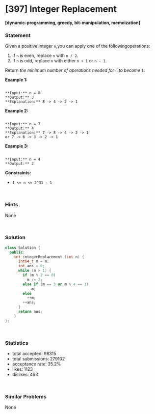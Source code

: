 # [397] Integer Replacement

**[dynamic-programming, greedy, bit-manipulation, memoization]**

### Statement

Given a positive integer `n`,you can apply one of the followingoperations:

1. If `n` is even, replace `n` with `n / 2`.
2. If `n` is odd, replace `n` with either `n + 1` or `n - 1`.



Return *the minimum number of operations needed for* `n` *to become* `1`.


**Example 1:**

```

**Input:** n = 8
**Output:** 3
**Explanation:** 8 -> 4 -> 2 -> 1

```

**Example 2:**

```

**Input:** n = 7
**Output:** 4
**Explanation:** 7 -> 8 -> 4 -> 2 -> 1
or 7 -> 6 -> 3 -> 2 -> 1

```

**Example 3:**

```

**Input:** n = 4
**Output:** 2

```

**Constraints:**
* `1 <= n <= 2^31 - 1`


<br />

### Hints

None

<br />

### Solution

```cpp
class Solution {
  public:
    int integerReplacement (int n) {
      int64_t m = n;
      int ans = 0;
      while (m > 1) {
        if (m % 2 == 0)
          m /= 2;
        else if (m == 3 or m % 4 == 1)
          --m;
        else
          ++m;
        ++ans;
      }
      return ans;
    }
};
```

<br />

### Statistics

- total accepted: 98315
- total submissions: 279102
- acceptance rate: 35.2%
- likes: 1123
- dislikes: 463

<br />

### Similar Problems

None
